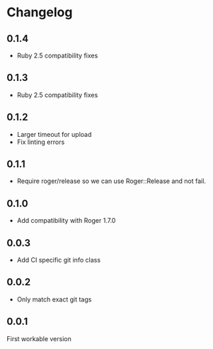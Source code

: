# Changelog

## 0.1.4
* Ruby 2.5 compatibility fixes

## 0.1.3
* Ruby 2.5 compatibility fixes

## 0.1.2
* Larger timeout for upload
* Fix linting errors

## 0.1.1
* Require roger/release so we can use Roger::Release and not fail.

## 0.1.0
* Add compatibility with Roger 1.7.0

## 0.0.3
* Add CI specific git info class

## 0.0.2
* Only match exact git tags

## 0.0.1
First workable version
